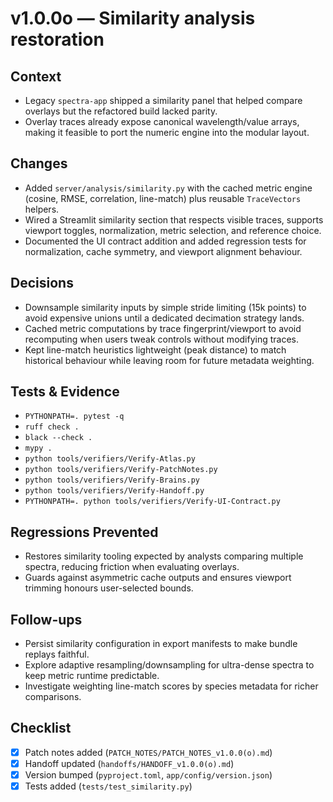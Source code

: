 # v1.0.0o — Similarity analysis restoration

## Context
- Legacy `spectra-app` shipped a similarity panel that helped compare overlays but the refactored build
  lacked parity.
- Overlay traces already expose canonical wavelength/value arrays, making it feasible to port the
  numeric engine into the modular layout.

## Changes
- Added `server/analysis/similarity.py` with the cached metric engine (cosine, RMSE, correlation,
  line-match) plus reusable `TraceVectors` helpers.
- Wired a Streamlit similarity section that respects visible traces, supports viewport toggles,
  normalization, metric selection, and reference choice.
- Documented the UI contract addition and added regression tests for normalization, cache symmetry, and
  viewport alignment behaviour.

## Decisions
- Downsample similarity inputs by simple stride limiting (15k points) to avoid expensive unions until a
  dedicated decimation strategy lands.
- Cached metric computations by trace fingerprint/viewport to avoid recomputing when users tweak
  controls without modifying traces.
- Kept line-match heuristics lightweight (peak distance) to match historical behaviour while leaving
  room for future metadata weighting.

## Tests & Evidence
- `PYTHONPATH=. pytest -q`
- `ruff check .`
- `black --check .`
- `mypy .`
- `python tools/verifiers/Verify-Atlas.py`
- `python tools/verifiers/Verify-PatchNotes.py`
- `python tools/verifiers/Verify-Brains.py`
- `python tools/verifiers/Verify-Handoff.py`
- `PYTHONPATH=. python tools/verifiers/Verify-UI-Contract.py`

## Regressions Prevented
- Restores similarity tooling expected by analysts comparing multiple spectra, reducing friction when
  evaluating overlays.
- Guards against asymmetric cache outputs and ensures viewport trimming honours user-selected bounds.

## Follow-ups
- Persist similarity configuration in export manifests to make bundle replays faithful.
- Explore adaptive resampling/downsampling for ultra-dense spectra to keep metric runtime predictable.
- Investigate weighting line-match scores by species metadata for richer comparisons.

## Checklist
- [x] Patch notes added (`PATCH_NOTES/PATCH_NOTES_v1.0.0(o).md`)
- [x] Handoff updated (`handoffs/HANDOFF_v1.0.0(o).md`)
- [x] Version bumped (`pyproject.toml`, `app/config/version.json`)
- [x] Tests added (`tests/test_similarity.py`)
